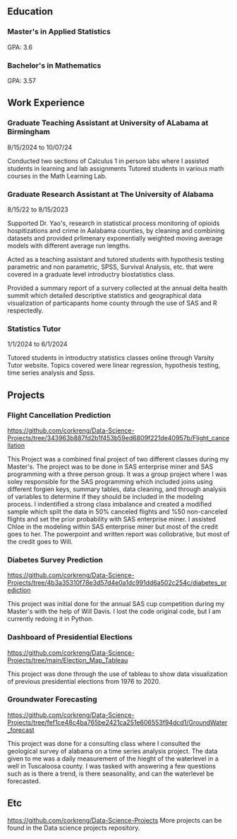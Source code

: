 

## Education ##

### Master's in Applied Statistics
GPA: 3.6

### Bachelor's in Mathematics
GPA: 3.57


## Work Experience ##

### Graduate Teaching Assistant at University of ALabama at Birmingham

  8/15/2024 to 10/07/24
  
  Conducted two sections of Calculus 1 in person labs where I assisted students in learning and lab assignments
  Tutored students in various math courses in the Math Learning Lab.

### Graduate Research Assistant at The University of Alabama

  8/15/22 to 8/15/2023
  
  Supported Dr. Yao's, research in statistical process monitoring of opioids hospitizations and crime in Aalabama counties, by cleaning and combining datasets and provided prlimenary exponentially weighted moving average models with different average run lengths. 
  
  Acted as a teaching assistant and tutored students with hypothesis testing parametric and non parametric, SPSS, Survival Analysis, etc. that were covered in a graduate level introductry biostatistics class.
  
  Provided a summary report of a survery collected at the annual delta health summit which detailed descriptive statistics and geographical data visualization of particapants home county through the use of SAS and R respectedly. 

  
### Statistics Tutor 

  1/1/2024 to 6/1/2024
  
  Tutored students in introductry statistics classes online through Varsity Tutor website. Topics covered were linear regression, hypothesis testing, time series     analysis and Spss.



## Projects

### Flight Cancellation Prediction
<https://github.com/corkreng/Data-Science-Projects/tree/343963b887fd2b1f453b59ed6809f221de40957b/Flight_cancellation>

  This Project was a combined final project of two different classes during my Master's. The project was to be done in SAS enterprise miner and SAS programming with a three person group. It was a group project where I was soley responsible for the SAS programming which included joins using different forgien keys, summary tables,
  data cleaning, and through analysis of variables to determine if they should be included in the modeling process. I indentified a strong class imbalance and created a modified sample which spilt the data in 50% canceled flights and %50 non-canceled flights and set the prior probability with SAS enterprise miner. I assisted Chloe in the modeling within SAS enterprise miner but most of the credit goes to her. The powerpoint and written report was collobrative, but most of the credit goes to Will. 
  
### Diabetes Survey Prediction
<https://github.com/corkreng/Data-Science-Projects/tree/4b3a35310f78e3d57d4e0a1dc991dd6a502c254c/diabetes_prediction>

  This project was initial done for the annual SAS cup competition during my Master's with the help of Will Davis. I lost the code original code, but I am currently redoing it in Python. 

### Dashboard of Presidential Elections
<https://github.com/corkreng/Data-Science-Projects/tree/main/Election_Map_Tableau>

  This project was done through the use of tableau to show data visualization of previous presidential elections from 1976 to 2020. 

### Groundwater Forecasting
<https://github.com/corkreng/Data-Science-Projects/tree/fef1ce48c4ba765be2421ca251e606553f94dcd1/GroundWater_forecast>

  This project was done for a consulting class where I consulted the geological survey of alabama on a time series analysis project. The data given to me was a daily measurement of the hieght of the waterlevel in a well in Tuscaloosa county. I was tasked with answering a few questions such as is there a trend, is there seasonality, and can the waterlevel be forecasted. 
  
## Etc 
<https://github.com/corkreng/Data-Science-Projects>
  More projects can be found in the Data science projects repository. 
